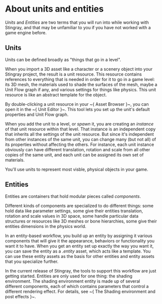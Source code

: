 # About units and entities

*Units* and *Entities* are two terms that you will run into while working with Stingray, and that may be unfamiliar to you if you have not worked with a game engine before.

## Units

Units can be defined broadly as "things that go in a level".

When you import a 3D asset like a character or a scenery object into your Stingray project, the result is a unit resource. This resource contains references to everything that is needed in order for it to go in a game level: its 3D mesh, the materials used to shade the surfaces of the mesh, maybe a Unit Flow graph if any, and various settings for things like physics. This unit resource is like an abstract template for the object.

By double-clicking a unit resource in your ~{ Asset Browser }~, you can open it in the ~{ Unit Editor }~. This tool lets you set up the unit's default properties and Unit Flow graph.

When you add the unit to a level, or *spawn* it, you are creating an *instance* of that unit resource within that level. That instance is an independent copy that inherits all the settings of the unit resource. But since it's independent from other instances of the same unit, you can change many (but not all) of its properties without affecting the others. For instance, each unit instance obviously can have different translation, rotation and scale from all other copies of the same unit, and each unit can be assigned its own set of materials.

You'll use units to represent most visble, physical objects in your game.

## Entities

Entities are containers that hold modular pieces called *components*.

Different kinds of components are specialized to do different things: some hold data like parameter settings, some give their entities translation, rotation and scale values in 3D space, some handle particular data structures or resources like 3D meshes or bone hierarchies, some give their entities dimensions in the physics world.

In an entity-based workflow, you build up an entity by assigning it various components that will give it the appearance, behaviors or functionality you want it to have. When you get an entity set up exactly the way you want it, you can save the entity as a *.entity* asset, which acts like a template. You can use these entity assets as the basis for other entities and entity assets that you specialize further.

In the current release of Stingray, the tools to support this workflow are just getting started. Entities are only used for one thing: the shading environment. The shading environment entity is made up of several different components, each of which contains parameters that control a different rendering effect. For details, see ~{ The Shading environment and post effects }~.
